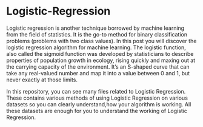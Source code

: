 # Logistic-Regression

Logistic regression is another technique borrowed by machine learning from the field of statistics.
It is the go-to method for binary classification problems (problems with two class values). In this post you will discover the logistic regression algorithm for machine learning.
The logistic function, also called the sigmoid function was developed by statisticians to describe properties of population growth in ecology, 
rising quickly and maxing out at the carrying capacity of the environment. It’s an S-shaped curve that can take any real-valued number and map it into a value between 0 and 1,
but never exactly at those limits.


In this repository, you can see many files related to Logistic Regression. These contains various methods of using Logistic Regression on various datasets so you can clearly understand,how your algorithm is working. All these datasets are enough for you to understand the working of Logistic Regression.
